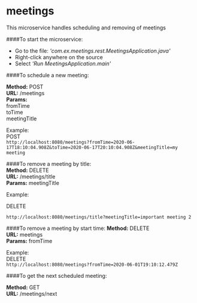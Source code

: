 # meetings

This microservice handles scheduling and removing of meetings

####To start the microservice:
* Go to the file: <i>'com.ex.meetings.rest.MeetingsApplication.java'</i><br>
* Right-click anywhere on the source<br>
* Select <i>'Run MeetingsApplication.main'</i>


####To schedule a new meeting:<br>

<b>Method:</b> POST<br>
<b>URL:</b> /meetings<br>
<b>Params:</b><br>
fromTime<br>
toTime<br>
meetingTitle<br>

Example:<br>
POST<br>
`http://localhost:8080/meetings?fromTime=2020-06-17T18:10:04.908Z&toTime=2020-06-17T20:10:04.908Z&meetingTitle=my meeting`

####To remove a meeting by title:<br>
<b>Method:</b> DELETE<br>
<b>URL:</b> /meetings/title<br>
<b>Params:</b> meetingTitle<br>

Example: 

DELETE

`http://localhost:8080/meetings/title?meetingTitle=important meeting 2`

####To remove a meeting by start time:
<b>Method:</b> DELETE<br>
<b>URL:</b> meetings<br>
<b>Params:</b> fromTime<br>

Example:<br>
DELETE<br>
`http://localhost:8080/meetings?fromTime=2020-06-01T19:10:12.479Z`


####To get the next scheduled meeting:

<b>Method:</b> GET<br>
<b>URL:</b> /meetings/next<br>

